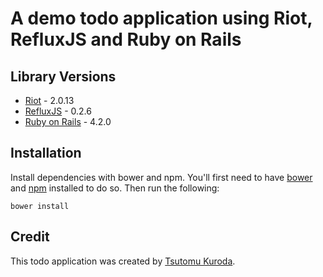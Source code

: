 # A demo todo application using Riot, RefluxJS and Ruby on Rails

## Library Versions

* [Riot](https://github.com/muut/riotjs) - 2.0.13
* [RefluxJS](https://github.com/spoike/refluxjs) - 0.2.6
* [Ruby on Rails](https://github.com/rails/rails) - 4.2.0

## Installation

Install dependencies with bower and npm. You'll first need to have [bower](http://bower.io/) and [npm](npmjs.org) installed to do so. Then run the following:

```
bower install
```

## Credit

This todo application was created by [Tsutomu Kuroda](https://github.com/kuroda).

